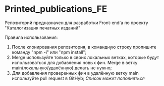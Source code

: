 # Printed_publications_FE
Репозиторий предназначен для разработки Front-end'а по проекту "Каталогизация печатных изданий"



Правила использования:
  1) После клонирования репозитория, в командную строку пропишите команду "npm -i" или "npm install";
  2) Merge используйте только в своих локальных ветках, которые будут использоваться для добавления новых фич. Merge в ветку main(локальную/удалённую) делать не нужно;
  3) Для добавления проверенных фич в удалённую ветку main используйте pull request в GitHyb;
*Список может пополняться*
